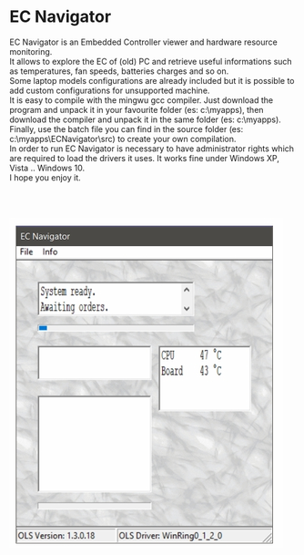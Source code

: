 #	EC Navigator
<p>
EC Navigator is an Embedded Controller viewer and hardware resource monitoring.<br> 
It allows to explore the EC of (old) PC and retrieve useful informations such as temperatures, fan speeds, batteries charges and so on.<br>
Some laptop models configurations are already included but it is possible to add custom configurations for unsupported machine.<br>
It is easy to compile with the mingwu gcc compiler. 
Just download the program and unpack it in your favourite folder (es: c:\myapps), then download the compiler and unpack it in the same folder (es: c:\myapps).
Finally, use the batch file you can find in the source folder (es: c:\myapps\ECNavigator\src) to create your own compilation.<br> 
In order to run EC Navigator is necessary to have administrator rights which are required to load the drivers it uses. It works fine under Windows XP, Vista .. Windows 10. <br>
I hope you enjoy it.
</p>
<br><br>
<p><img src="ECNavigator.jpg"></p>
<br><br>
